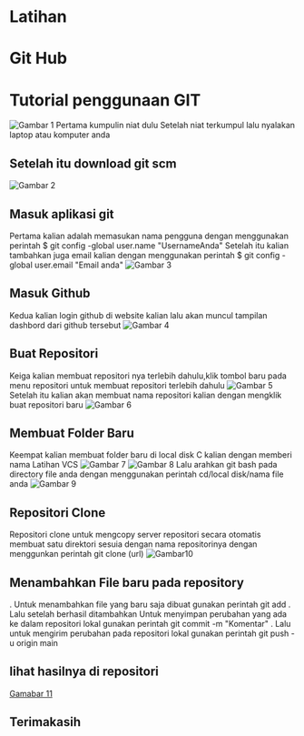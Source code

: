 # Latihan
# Git Hub
# Tutorial penggunaan GIT
![Gambar 1](screenshot/ss1.png)
Pertama kumpulin niat dulu
Setelah niat terkumpul lalu nyalakan laptop atau komputer anda
## Setelah itu download git scm
![Gambar 2](screenshot/ss2.png)
## Masuk aplikasi git
 Pertama kalian adalah memasukan nama pengguna dengan menggunakan perintah
$ git config -global user.name
"UsernameAnda"
Setelah itu kalian tambahkan juga email kalian dengan menggunakan perintah
$ git config -global user.email 
"Email anda"
![Gambar 3](screenshot/ss3.png)
## Masuk Github
Kedua kalian login github di website kalian lalu akan muncul tampilan dashbord dari github tersebut
![Gambar 4](screenshot/ss4.png)
## Buat Repositori
Keiga kalian membuat repositori nya terlebih dahulu,klik tombol baru pada menu repositori untuk membuat repositori terlebih dahulu
![Gambar 5](screenshot/ss5.png)
Setelah itu kalian akan membuat nama repositori kalian dengan mengklik buat repositori baru
![Gambar 6](screenshot/ss6.png)
## Membuat Folder Baru
Keempat kalian membuat folder baru di local disk C kalian dengan memberi nama Latihan VCS
![Gambar 7](screenshot/ss7.png)
![Gambar 8](screenshot/ss8.png)
Lalu arahkan git bash pada directory file anda dengan menggunakan perintah cd/local disk/nama file anda
![Gambar 9](screenshot/ss9.png)
## Repositori Clone
Repositori clone untuk mengcopy server repositori secara otomatis membuat satu direktori sesuia dengan nama repositorinya dengan menggunkan perintah git clone (url)
![Gambar10](screenshot/ss10.png)
## Menambahkan File baru pada repository
. Untuk menambahkan file yang baru saja dibuat gunakan perintah git add
. Lalu setelah berhasil ditambahkan Untuk menyimpan perubahan yang ada ke dalam repositori lokal gunakan perintah git commit -m "Komentar"
. Lalu untuk mengirim perubahan pada repositori lokal gunakan perintah git push -u origin main
## lihat hasilnya di repositori
[Gamabar 11](screenshot/ss11.png)
## Terimakasih